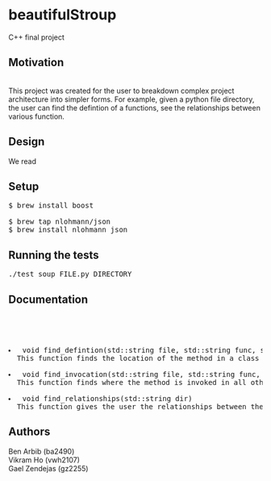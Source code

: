 # beautifulStroup
C++ final project

<h2>Motivation</h2><br/>
This project was created for the user to breakdown complex project architecture into simpler forms. 
For example, given a python file directory, the user can find the defintion of a functions, see the relationships between various function. 

<h2>Design</h2>
We read 
  
<h2>Setup</h2>
<pre>
$ brew install boost<br/>
$ brew tap nlohmann/json 
$ brew install nlohmann_json</pre>

<h2>Running the tests</h2>
<pre>./test_soup FILE.py DIRECTORY</pre>



<h2>Documentation</h2><br/>
<pre> 
  <li> void find_defintion(std::string file, std::string func, std::string dir)
  This function finds the location of the method in a class and prints out the method for the user
  <li> void find_invocation(std::string file, std::string func, std::string dir)
  This function finds where the method is invoked in all other classes
  <li> void find_relationships(std::string dir) 
  This function gives the user the relationships between the different functions in a class</pre>


<h2>Authors</h2>
Ben Arbib (ba2490) <br/>
Vikram Ho (vwh2107)<br/>
Gael Zendejas (gz2255)<br/>


